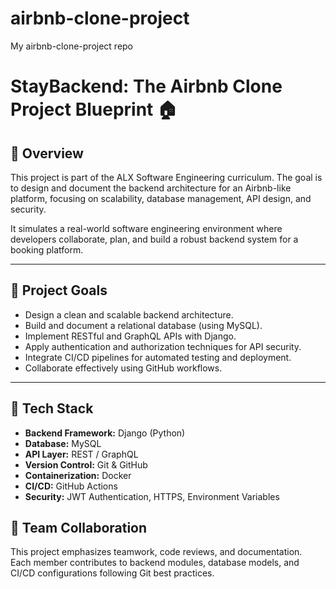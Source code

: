 # airbnb-clone-project
My airbnb-clone-project repo
# StayBackend: The Airbnb Clone Project Blueprint 🏠

## 📘 Overview
This project is part of the ALX Software Engineering curriculum. The goal is to design and document the backend architecture for an Airbnb-like platform, focusing on scalability, database management, API design, and security.  

It simulates a real-world software engineering environment where developers collaborate, plan, and build a robust backend system for a booking platform.

---

## 🎯 Project Goals
- Design a clean and scalable backend architecture.
- Build and document a relational database (using MySQL).
- Implement RESTful and GraphQL APIs with Django.
- Apply authentication and authorization techniques for API security.
- Integrate CI/CD pipelines for automated testing and deployment.
- Collaborate effectively using GitHub workflows.

---

## 🧰 Tech Stack
- **Backend Framework:** Django (Python)
- **Database:** MySQL
- **API Layer:** REST / GraphQL
- **Version Control:** Git & GitHub
- **Containerization:** Docker
- **CI/CD:** GitHub Actions
- **Security:** JWT Authentication, HTTPS, Environment Variables


## 👥 Team Collaboration
This project emphasizes teamwork, code reviews, and documentation.  
Each member contributes to backend modules, database models, and CI/CD configurations following Git best practices.

